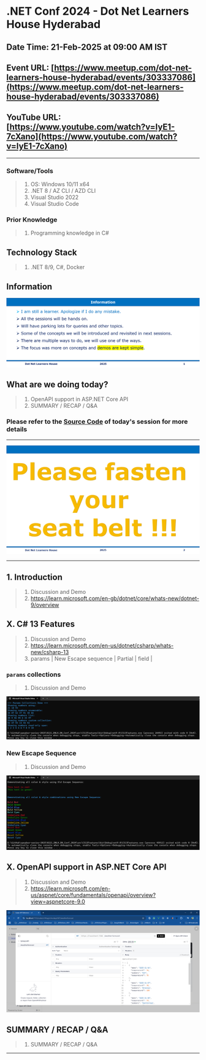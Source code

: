 # .NET Conf 2024 - Dot Net Learners House Hyderabad

## Date Time: 21-Feb-2025 at 09:00 AM IST

## Event URL: [https://www.meetup.com/dot-net-learners-house-hyderabad/events/303337086](https://www.meetup.com/dot-net-learners-house-hyderabad/events/303337086)

## YouTube URL: [https://www.youtube.com/watch?v=IyE1-7cXano](https://www.youtube.com/watch?v=IyE1-7cXano)

---

### Software/Tools

> 1. OS: Windows 10/11 x64
> 1. .NET 8 / AZ CLI / AZD CLI
> 1. Visual Studio 2022
> 1. Visual Studio Code

### Prior Knowledge

> 1. Programming knowledge in C#

## Technology Stack

> 1. .NET 8/9, C#, Docker

## Information

![Information | 100x100](../Documentation/Images/Information.PNG)

## What are we doing today?

> 1. OpenAPI support in ASP.NET Core API
> 1. SUMMARY / RECAP / Q&A

### Please refer to the [**Source Code**](https://github.com/vishipayyallore/speaker-series-2025/tree/main/0221_DNLH_DN_Conf_2024/src) of today's session for more details

---

![Seat Belt | 100x100](../Documentation/Images/SeatBelt.PNG)

---

## 1. Introduction

> 1. Discussion and Demo
> 1. <https://learn.microsoft.com/en-gb/dotnet/core/whats-new/dotnet-9/overview>

## X. C# 13 Features

> 1. Discussion and Demo
> 1. <https://learn.microsoft.com/en-us/dotnet/csharp/whats-new/csharp-13>
> 1. params | New Escape sequence | Partial | field |

### `params` collections

> 1. Discussion and Demo

![Params Collections | 100x100](./Documentation/Images/ParamsCollection.PNG)

### New Escape Sequence

> 1. Discussion and Demo

![New Escape Sequence | 100x100](./Documentation/Images/NewEscapeSequence.PNG)


## X. OpenAPI support in ASP.NET Core API

> 1. Discussion and Demo
> 1. <https://learn.microsoft.com/en-us/aspnet/core/fundamentals/openapi/overview?view=aspnetcore-9.0>

![Aspire Dashboard](Documentation/Images/OpenAPISupport.PNG)

## SUMMARY / RECAP / Q&A

> 1. SUMMARY / RECAP / Q&A

---
